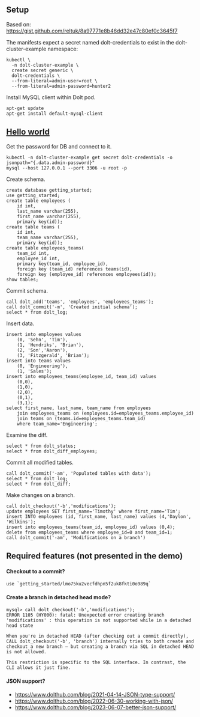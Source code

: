 ## Setup
Based on: https://gist.github.com/reltuk/8a97771e8b46dd32e47c80ef0c3645f7

The manifests expect a secret named dolt-credentials to exist in the dolt-cluster-example namespace:
```
kubectl \
  -n dolt-cluster-example \
  create secret generic \
  dolt-credentials \
  --from-literal=admin-user=root \
  --from-literal=admin-password=hunter2
```

Install MySQL client within Dolt pod.
```
apt-get update
apt-get install default-mysql-client
```

## [Hello world](https://docs.dolthub.com/introduction/getting-started/database)

Get the password for DB and connect to it.
```
kubectl -n dolt-cluster-example get secret dolt-credentials -o jsonpath="{.data.admin-password}" 
mysql --host 127.0.0.1 --port 3306 -u root -p
```

Create schema.
```
create database getting_started;
use getting_started;
create table employees (
    id int,
    last_name varchar(255),
    first_name varchar(255),
    primary key(id));
create table teams (
    id int,
    team_name varchar(255),
    primary key(id));
create table employees_teams(
    team_id int,
    employee_id int,
    primary key(team_id, employee_id),
    foreign key (team_id) references teams(id),
    foreign key (employee_id) references employees(id));
show tables;
```

Commit schema.
```
call dolt_add('teams', 'employees', 'employees_teams');
call dolt_commit('-m', 'Created initial schema');
select * from dolt_log;
```

Insert data.
```
insert into employees values
    (0, 'Sehn', 'Tim'),
    (1, 'Hendriks', 'Brian'),
    (2, 'Son','Aaron'),
    (3, 'Fitzgerald', 'Brian');
insert into teams values
    (0, 'Engineering'),
    (1, 'Sales');
insert into employees_teams(employee_id, team_id) values
    (0,0),
    (1,0),
    (2,0),
    (0,1),
    (3,1);
select first_name, last_name, team_name from employees
    join employees_teams on (employees.id=employees_teams.employee_id)
    join teams on (teams.id=employees_teams.team_id)
    where team_name='Engineering';
```

Examine the diff.
```
select * from dolt_status;
select * from dolt_diff_employees;
```

Commit all modified tables.
```
call dolt_commit('-am', 'Populated tables with data');
select * from dolt_log;
select * from dolt_diff;
```

Make changes on a branch.
```
call dolt_checkout('-b','modifications');
update employees SET first_name='Timothy' where first_name='Tim';
insert INTO employees (id, first_name, last_name) values (4,'Daylon', 'Wilkins');
insert into employees_teams(team_id, employee_id) values (0,4);
delete from employees_teams where employee_id=0 and team_id=1;
call dolt_commit('-am', 'Modifications on a branch')
```



## Required features (not presented in the demo)

#### Checkout to a commit?
```
use `getting_started/lmo75ku2vecfdhpn5f2uk8fkti0o989q`
```

#### Create a branch in detached head mode?
```
mysql> call dolt_checkout('-b','modifications');
ERROR 1105 (HY000): fatal: Unexpected error creating branch 'modifications' : this operation is not supported while in a detached head state

When you're in detached HEAD (after checking out a commit directly), CALL dolt_checkout('-b', 'branch') internally tries to both create and checkout a new branch — but creating a branch via SQL in detached HEAD is not allowed.

This restriction is specific to the SQL interface. In contrast, the CLI allows it just fine.
```

#### JSON support?
- https://www.dolthub.com/blog/2021-04-14-JSON-type-support/
- https://www.dolthub.com/blog/2022-06-30-working-with-json/
- https://www.dolthub.com/blog/2023-06-07-better-json-support/